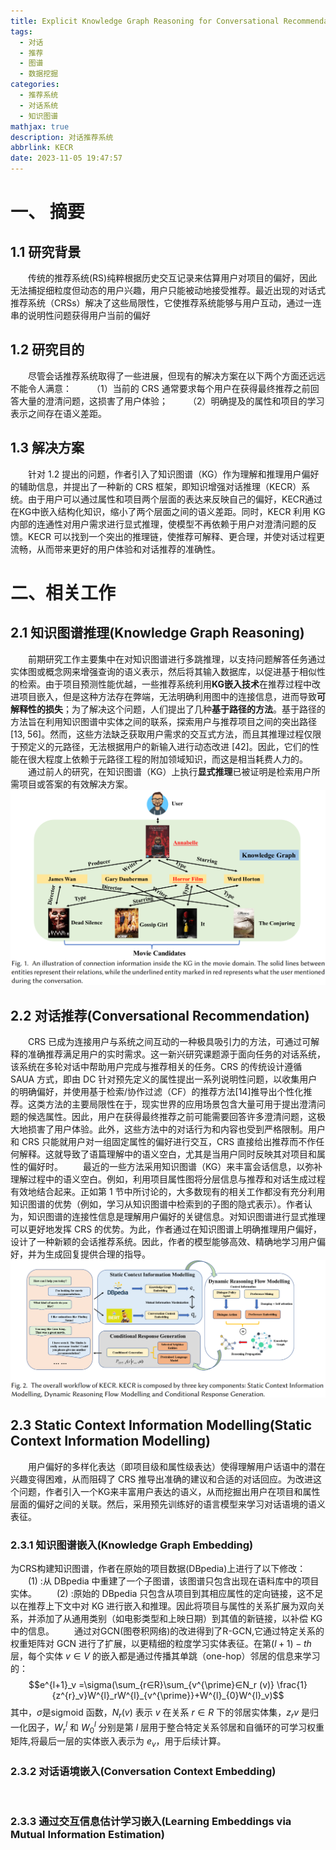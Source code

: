 ```yaml
---
title: Explicit Knowledge Graph Reasoning for Conversational Recommendation
tags:
  - 对话
  - 推荐
  - 图谱
  - 数据挖掘
categories:
  - 推荐系统
  - 对话系统
  - 知识图谱
mathjax: true
description: 对话推荐系统
abbrlink: KECR
date: 2023-11-05 19:47:57
---
```

# 一、 摘要
## 1.1 研究背景
&emsp;&emsp;传统的推荐系统(RS)纯粹根据历史交互记录来估算用户对项目的偏好，因此无法捕捉细粒度但动态的用户兴趣，用户只能被动地接受推荐。最近出现的对话式推荐系统（CRSs）解决了这些局限性，它使推荐系统能够与用户互动，通过一连串的说明性问题获得用户当前的偏好
## 1.2 研究目的
&emsp;&emsp;尽管会话推荐系统取得了一些进展，但现有的解决方案在以下两个方面还远远不能令人满意：
&emsp;&emsp;（1）当前的 CRS 通常要求每个用户在获得最终推荐之前回答大量的澄清问题，这损害了用户体验；
&emsp;&emsp;（2）明确提及的属性和项目的学习表示之间存在语义差距。
## 1.3 解决方案
&emsp;&emsp;针对 1.2 提出的问题，作者引入了知识图谱（KG）作为理解和推理用户偏好的辅助信息，并提出了一种新的 CRS 框架，即知识增强对话推理（KECR）系统。由于用户可以通过属性和项目两个层面的表达来反映自己的偏好，KECR通过在KG中嵌入结构化知识，缩小了两个层面之间的语义差距。同时，KECR 利用 KG 内部的连通性对用户需求进行显式推理，使模型不再依赖于用户对澄清问题的反馈。KECR 可以找到一个突出的推理链，使推荐可解释、更合理，并使对话过程更流畅，从而带来更好的用户体验和对话推荐的准确性。
# 二、相关工作
## 2.1 知识图谱推理(Knowledge Graph Reasoning)
&emsp;&emsp;前期研究工作主要集中在对知识图谱进行多跳推理，以支持问题解答任务通过实体图或概念网来增强查询的语义表示，然后将其输入数据库，以促进基于相似性的检索。由于项目预测性能优越，一些推荐系统利用**KG嵌入技术**在推荐过程中改进项目嵌入，但是这种方法存在弊端，无法明确利用图中的连接信息，进而导致**可解释性的损失**；为了解决这个问题，人们提出了几种**基于路径的方法**。基于路径的方法旨在利用知识图谱中实体之间的联系，探索用户与推荐项目之间的突出路径[13, 56]。然而，这些方法缺乏获取用户需求的交互式方法，而且其推理过程仅限于预定义的元路径，无法根据用户的新输入进行动态改进 [42]。因此，它们的性能在很大程度上依赖于元路径工程的附加领域知识，而这是相当耗费人力的。
&emsp;&emsp;通过前人的研究，在知识图谱（KG）上执行**显式推理**已被证明是检索用户所需项目或答案的有效解决方案。
![KG Reasoning graph](../assets/image/KECR/KG%20Reasoning.png)

## 2.2 对话推荐(Conversational Recommendation)
&emsp;&emsp;CRS 已成为连接用户与系统之间互动的一种极具吸引力的方法，可通过可解释的准确推荐满足用户的实时需求。这一新兴研究课题源于面向任务的对话系统，该系统在多轮对话中帮助用户完成与推荐相关的任务。CRS 的传统设计遵循 SAUA 方式，即由 DC 针对预先定义的属性提出一系列说明性问题，以收集用户的明确偏好，并使用基于检索/协作过滤（CF）的推荐方法[14]推导出个性化推荐。这类方法的主要局限性在于，现实世界的应用场景包含大量可用于提出澄清问题的候选属性。因此，用户在获得最终推荐之前可能需要回答许多澄清问题，这极大地损害了用户体验。此外，这些方法中的对话行为和内容也受到严格限制。用户和 CRS 只能就用户对一组固定属性的偏好进行交互，CRS 直接给出推荐而不作任何解释。这就导致了语篇理解中的语义空白，尤其是当用户同时反映其对项目和属性的偏好时。
&emsp;&emsp;最近的一些方法采用知识图谱（KG）来丰富会话信息，以弥补理解过程中的语义空白。例如，利用项目属性图将分层信息与推荐和对话生成过程有效地结合起来。正如第 1 节中所讨论的，大多数现有的相关工作都没有充分利用知识图谱的优势（例如，学习从知识图谱中检索到的子图的隐式表示）。作者认为，知识图谱的连接性信息是理解用户偏好的关键信息。对知识图谱进行显式推理可以更好地发挥 CRS 的优势。为此，作者通过在知识图谱上明确推理用户偏好，设计了一种新颖的会话推荐系统。因此，作者的模型能够高效、精确地学习用户偏好，并为生成回复提供合理的指导。
![KECR components](../assets/image/KECR/KECR%20components%20.png)
## 2.3 Static Context Information Modelling(Static Context Information Modelling)
&emsp;&emsp;用户偏好的多样化表达（即项目级和属性级表达）使得理解用户话语中的潜在兴趣变得困难，从而阻碍了 CRS 推导出准确的建议和合适的对话回应。为改进这个问题，作者引入一个KG来丰富用户表达的语义，从而挖掘出用户在项目和属性层面的偏好之间的关联。然后，采用预先训练好的语言模型来学习对话语境的语义表征。
### 2.3.1 知识图谱嵌入(Knowledge Graph Embedding)
为CRS构建知识图谱，作者在原始的项目数据(DBpedia)上进行了以下修改：
&emsp;&emsp;(1) :从 DBpedia 中重建了一个子图谱，该图谱只包含出现在语料库中的项目实体。
&emsp;&emsp;(2) :原始的 DBpedia 只包含从项目到其相应属性的定向链接，这不足以在推荐上下文中对 KG 进行嵌入和推理。因此将项目与属性的关系扩展为双向关系，并添加了从通用类别（如电影类型和上映日期）到其值的新链接，以补偿 KG 中的信息。
&emsp;&emsp;通过对GCN(图卷积网络)的改进得到了R-GCN,它通过特定关系的权重矩阵对 GCN 进行了扩展，以更精细的粒度学习实体表征。在第$(l+1) -th$ 层，每个实体 $v∈V$ 的嵌入都是通过传播其单跳（one-hop）邻居的信息来学习的：
$$e^{l+1}_v =\sigma(\sum_{r∈R}\sum_{v^{\prime}∈N_r (v)} \frac{1}{z^{r}_v}W^{l}_rW^{l}_{v^{\prime}}+W^{l}_{0}W^{l}_v)$$
其中，$σ$是sigmoid 函数，$N_r(v)$ 表示 $v$ 在关系 $r∈R$ 下的邻居实体集，$z_r v$ 是归一化因子，$W^l_r$ 和 $W^l_0$ 分别是第 $l$ 层用于整合特定关系邻居和自循环的可学习权重矩阵,将最后一层的实体嵌入表示为 $e_v$，用于后续计算。
### 2.3.2 对话语境嵌入(Conversation Context Embedding)
&emsp;&emsp;
### 2.3.3 通过交互信息估计学习嵌入(Learning Embeddings via Mutual Information Estimation)&emsp;&emsp;